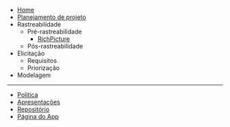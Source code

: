 <!-- docs/_sidebar.md -->
* [Home](/README)
* [Planejamento de projeto](/pages/planning/planning)
* Rastreabilidade
  * Pré-rastreabilidade
    * [RichPicture](/pages/traceability/preTraceability/RichPicture)
  * Pós-rastreabilidade
* Elicitação
  * Requisitos
  * Priorização
* Modelagem

---

* [Politica](/pages/policy/policy)
* [Apresentações](./pages/presentations/presentations)
* [Repositório](https://github.com/Requisitos-de-Software/2020.1-Mia-Ajuda)
* [Página do App](https://miaajuda.netlify.app/)
